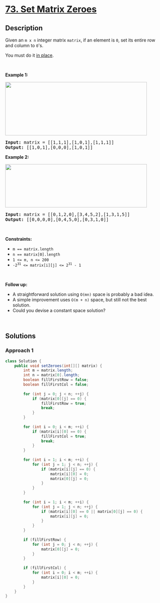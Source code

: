 # [73. Set Matrix Zeroes](https://leetcode.com/problems/set-matrix-zeroes)

## Description

<p>Given an <code>m x n</code> integer matrix <code>matrix</code>, if an element is <code>0</code>, set its entire row and column to <code>0</code>&#39;s.</p>

<p>You must do it <a href="https://en.wikipedia.org/wiki/In-place_algorithm" target="_blank">in place</a>.</p>
<p>&nbsp;</p>

<p><strong class="example">Example 1:</strong></p>
<img alt="" src="https://fastly.jsdelivr.net/gh/doocs/leetcode@main/solution/0000-0099/0073.Set%20Matrix%20Zeroes/images/mat1.jpg" style="width: 450px; height: 169px;" />
<pre>
<strong>Input:</strong> matrix = [[1,1,1],[1,0,1],[1,1,1]]
<strong>Output:</strong> [[1,0,1],[0,0,0],[1,0,1]]
</pre>

<p><strong class="example">Example 2:</strong></p>
<img alt="" src="https://fastly.jsdelivr.net/gh/doocs/leetcode@main/solution/0000-0099/0073.Set%20Matrix%20Zeroes/images/mat2.jpg" style="width: 450px; height: 137px;" />
<pre>
<strong>Input:</strong> matrix = [[0,1,2,0],[3,4,5,2],[1,3,1,5]]
<strong>Output:</strong> [[0,0,0,0],[0,4,5,0],[0,3,1,0]]
</pre>
<p>&nbsp;</p>

<p><strong>Constraints:</strong></p>
<ul>
    <li><code>m == matrix.length</code></li>
    <li><code>n == matrix[0].length</code></li>
    <li><code>1 &lt;= m, n &lt;= 200</code></li>
    <li><code>-2<sup>31</sup> &lt;= matrix[i][j] &lt;= 2<sup>31</sup> - 1</code></li>
</ul>
<p>&nbsp;</p>

<p><strong>Follow up:</strong></p>
<ul>
    <li>A straightforward solution using <code>O(mn)</code> space is probably a bad idea.</li>
    <li>A simple improvement uses <code>O(m + n)</code> space, but still not the best solution.</li>
    <li>Could you devise a constant space solution?</li>
</ul>
<p>&nbsp;</p>

## Solutions

### **Approach 1**

```java
class Solution {
    public void setZeroes(int[][] matrix) {
        int m = matrix.length;
        int n = matrix[0].length;
        boolean fillFirstRow = false;
        boolean fillFirstCol = false;
        
        for (int j = 0; j < n; ++j) {
            if (matrix[0][j] == 0) {
                fillFirstRow = true;
                break;
            }
        }
        
        for (int i = 0; i < m; ++i) {
            if (matrix[i][0] == 0) {
                fillFirstCol = true;
                break;
            }
        }
        
        for (int i = 1; i < m; ++i) {
            for (int j = 1; j < n; ++j) {
                if (matrix[i][j] == 0) {
                    matrix[i][0] = 0;
                    matrix[0][j] = 0;
                }
            }
        }
        
        for (int i = 1; i < m; ++i) {
            for (int j = 1; j < n; ++j) {
                if (matrix[i][0] == 0 || matrix[0][j] == 0) {
                    matrix[i][j] = 0;
                }
            }
        }
        
        if (fillFirstRow) {
            for (int j = 0; j < n; ++j) {
                matrix[0][j] = 0;
            }
        }
        
        if (fillFirstCol) {
            for (int i = 0; i < m; ++i) {
                matrix[i][0] = 0;
            }
        }
    }
}
```